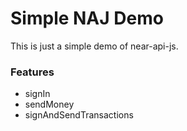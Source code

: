 # Simple NAJ Demo

This is just a simple demo of near-api-js.

### Features

- signIn
- sendMoney
- signAndSendTransactions

